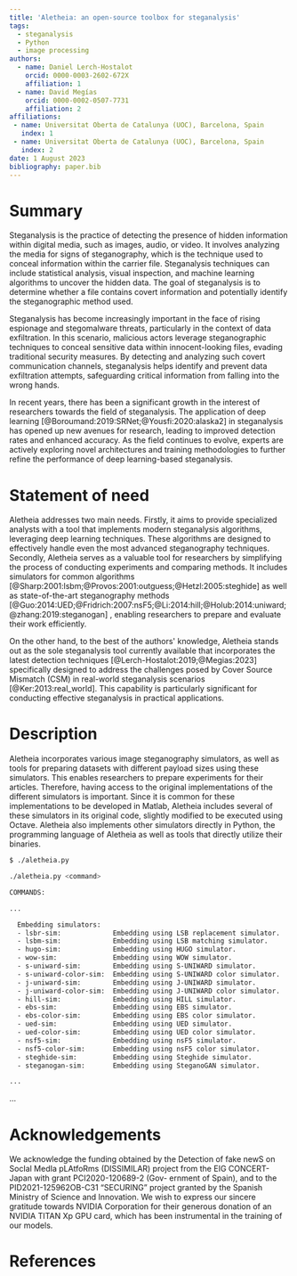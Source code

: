 ```yaml
---
title: 'Aletheia: an open-source toolbox for steganalysis'
tags:
  - steganalysis
  - Python
  - image processing
authors:
  - name: Daniel Lerch-Hostalot
    orcid: 0000-0003-2602-672X
    affiliation: 1
  - name: David Megías
    orcid: 0000-0002-0507-7731
    affiliation: 2
affiliations:
 - name: Universitat Oberta de Catalunya (UOC), Barcelona, Spain
   index: 1
 - name: Universitat Oberta de Catalunya (UOC), Barcelona, Spain
   index: 2
date: 1 August 2023
bibliography: paper.bib
---
```


# Summary

Steganalysis is the practice of detecting the presence of hidden information 
within digital media, such as images, audio, or video. It involves analyzing 
the media for signs of steganography, which is the technique used to conceal 
information within the carrier file. Steganalysis techniques can include 
statistical analysis, visual inspection, and machine learning algorithms to 
uncover the hidden data. The goal of steganalysis is to determine whether a 
file contains covert information and potentially identify the steganographic 
method used.

Steganalysis has become increasingly important in the face of rising espionage 
and stegomalware threats, particularly in the context of data exfiltration. 
In this scenario, malicious actors leverage steganographic techniques to 
conceal sensitive data within innocent-looking files, evading traditional 
security measures. By detecting and analyzing such covert communication 
channels, steganalysis helps identify and prevent data exfiltration attempts, 
safeguarding critical information from falling into the wrong hands. 

In recent years, there has been a significant growth in the interest of 
researchers towards the field of steganalysis. The application of deep learning
[@Boroumand:2019:SRNet;@Yousfi:2020:alaska2]
in steganalysis has opened up new avenues for research, 
leading to improved detection rates and enhanced accuracy. As the field 
continues to evolve, experts are actively exploring novel architectures and 
training methodologies to further refine the performance of deep learning-based 
steganalysis.


# Statement of need

Aletheia addresses two main needs. Firstly, it aims to provide 
specialized analysts with a tool that implements modern steganalysis algorithms, 
leveraging deep learning techniques. These algorithms are designed to 
effectively handle even the most advanced steganography techniques. Secondly, 
Aletheia serves as a valuable tool for researchers by simplifying the process 
of conducting experiments and comparing methods. It includes simulators for 
common algorithms 
[@Sharp:2001:lsbm;@Provos:2001:outguess;@Hetzl:2005:steghide]
as well as state-of-the-art steganography methods
[@Guo:2014:UED;@Fridrich:2007:nsF5;@Li:2014:hill;@Holub:2014:uniward;@zhang:2019:steganogan]
, enabling researchers to prepare and evaluate their work efficiently.


On the other hand, to the best of the authors' knowledge, Aletheia stands out 
as the sole steganalysis tool currently available that incorporates the 
latest detection techniques [@Lerch-Hostalot:2019;@Megias:2023]
specifically designed to address the challenges posed by Cover Source Mismatch 
(CSM) in real-world steganalysis scenarios
[@Ker:2013:real_world]. This capability is particularly significant for 
conducting effective steganalysis in practical applications.


# Description

Aletheia incorporates various image steganography simulators, as well as tools for preparing datasets with different payload sizes using these simulators. This enables researchers to prepare experiments for their articles. Therefore, having access to the original implementations of the different simulators is important. Since it is common for these implementations to be developed in Matlab, Aletheia includes several of these simulators in its original code, slightly modified to be executed using Octave.
Aletheia also implements other simulators directly in Python, the programming language of Aletheia as well as tools that directly utilize their binaries.


```bash
$ ./aletheia.py

./aletheia.py <command>

COMMANDS:

...

  Embedding simulators:
  - lsbr-sim:             Embedding using LSB replacement simulator.
  - lsbm-sim:             Embedding using LSB matching simulator.
  - hugo-sim:             Embedding using HUGO simulator.
  - wow-sim:              Embedding using WOW simulator.
  - s-uniward-sim:        Embedding using S-UNIWARD simulator.
  - s-uniward-color-sim:  Embedding using S-UNIWARD color simulator.
  - j-uniward-sim:        Embedding using J-UNIWARD simulator.
  - j-uniward-color-sim:  Embedding using J-UNIWARD color simulator.
  - hill-sim:             Embedding using HILL simulator.
  - ebs-sim:              Embedding using EBS simulator.
  - ebs-color-sim:        Embedding using EBS color simulator.
  - ued-sim:              Embedding using UED simulator.
  - ued-color-sim:        Embedding using UED color simulator.
  - nsf5-sim:             Embedding using nsF5 simulator.
  - nsf5-color-sim:       Embedding using nsF5 color simulator.
  - steghide-sim:         Embedding using Steghide simulator.
  - steganogan-sim:       Embedding using SteganoGAN simulator.

...
```

...






# Acknowledgements

We acknowledge the funding obtained by the Detection
of fake newS on SocIal MedIa pLAtfoRms (DISSIMILAR) project
from the EIG CONCERT-Japan with grant PCI2020-120689-2 (Gov-
ernment of Spain), and to the PID2021-125962OB-C31 “SECURING”
project granted by the Spanish Ministry of Science and Innovation.
We wish to express our sincere gratitude towards NVIDIA Corporation for their 
generous donation of an NVIDIA TITAN Xp GPU card, which has been instrumental 
in the training of our models.














# References

